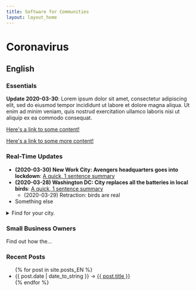 ```yaml
---
title: Software for Communities
layout: layout_home
---
```


# Coronavirus

## English

### Essentials

**Update 2020-03-30**: Lorem ipsum dolor sit amet, consectetur adipiscing elit, sed do eiusmod tempor incididunt ut labore et dolore magna aliqua. Ut enim ad minim veniam, quis nostrud exercitation ullamco laboris nisi ut aliquip ex ea commodo consequat. 

[Here's a link to some content!](#)

[Here's a link to some more content!](#)

### Real-Time Updates

* **(2020-03-30) New Work City: Avengers headquarters goes into lockdown**: [A quick, 1 sentence summary](#)
* **(2020-03-28) Washington DC: City replaces all the batteries in local birds**: [A quick, 1 sentence summary](#)
	* (2020-03-29) Retraction: birds are real
* Something else

<details><summary>Find for your city.</summary>

#### Cities
* Chicago
* New York City
* Washington D.C.

</details>

### Small Business Owners

Find out how the...

### Recent Posts

<ul>
  {% for post in site.posts_EN %}
    <li>
      <span>{{ post.date | date_to_string }}</span> &rarr; <a href="{{ post.url }}">{{ post.title }}</a>
    </li>
  {% endfor %}
</ul>

<br></br>

